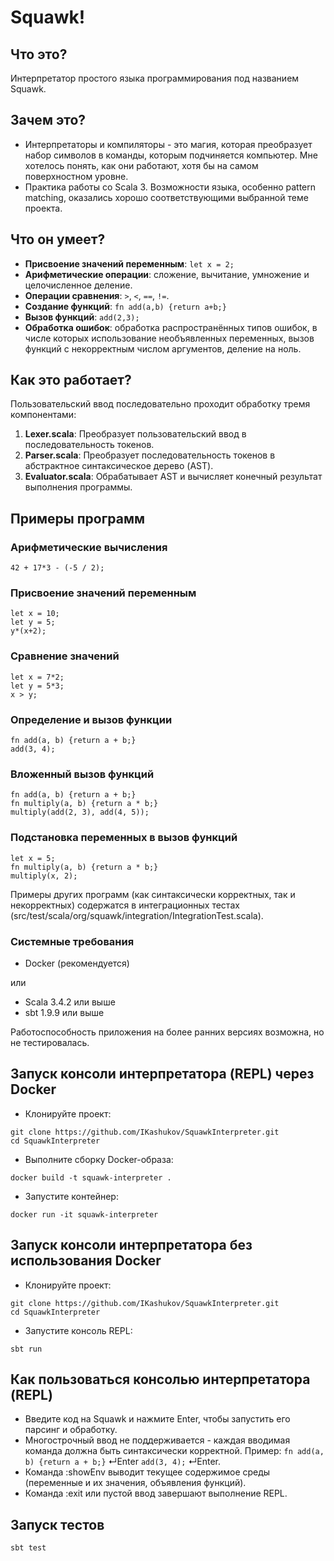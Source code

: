 # Squawk!

## Что это?

Интерпретатор простого языка программирования под названием Squawk.

## Зачем это?

- Интерпретаторы и компиляторы - это магия, которая преобразует набор символов в команды, которым подчиняется компьютер. Мне хотелось понять, как они работают, хотя бы на самом поверхностном уровне.
- Практика работы со Scala 3. Возможности языка, особенно pattern matching, оказались хорошо соответствующими выбранной теме проекта.

## Что он умеет?

- **Присвоение значений переменным**: `let x = 2;`
- **Арифметические операции**: сложение, вычитание, умножение и целочисленное деление.
- **Операции сравнения**: `>`, `<`, `==`, `!=`.
- **Создание функций**: `fn add(a,b) {return a+b;}`
- **Вызов функций**: `add(2,3);`
- **Обработка ошибок**: обработка распространённых типов ошибок, в числе которых использование необъявленных переменных, вызов функций с некорректным числом аргументов, деление на ноль.

## Как это работает?

Пользовательский ввод последовательно проходит обработку тремя компонентами: 
1. **Lexer.scala**: Преобразует пользовательский ввод в последовательность токенов.
2. **Parser.scala**: Преобразует последовательность токенов в абстрактное синтаксическое дерево (AST).
3. **Evaluator.scala**: Обрабатывает AST и вычисляет конечный результат выполнения программы.

## Примеры программ

### Арифметические вычисления

```squawk
42 + 17*3 - (-5 / 2);
```

### Присвоение значений переменным

```squawk
let x = 10;
let y = 5;
y*(x+2);
```

### Сравнение значений
```squawk
let x = 7*2;
let y = 5*3;
x > y;
```

### Определение и вызов функции

```squawk
fn add(a, b) {return a + b;}
add(3, 4);
```

### Вложенный вызов функций

```squawk
fn add(a, b) {return a + b;}
fn multiply(a, b) {return a * b;}
multiply(add(2, 3), add(4, 5));
```

### Подстановка переменных в вызов функций

```squawk
let x = 5;
fn multiply(a, b) {return a * b;}
multiply(x, 2);
```
Примеры других программ (как синтаксически корректных, так и некорректных) содержатся в интеграционных тестах (src/test/scala/org/squawk/integration/IntegrationTest.scala).

### Системные требования
- Docker (рекомендуется)

или

- Scala 3.4.2 или выше
- sbt 1.9.9 или выше

Работоспособность приложения на более ранних версиях возможна, но не тестировалась.

## Запуск консоли интерпретатора (REPL) через Docker

- Клонируйте проект:
```shell
git clone https://github.com/IKashukov/SquawkInterpreter.git
cd SquawkInterpreter
```
- Выполните сборку Docker-образа:
```shell
docker build -t squawk-interpreter .
```
- Запустите контейнер:
```shell
docker run -it squawk-interpreter
```

## Запуск консоли интерпретатора без использования Docker

- Клонируйте проект:
```shell
git clone https://github.com/IKashukov/SquawkInterpreter.git
cd SquawkInterpreter
```
- Запустите консоль REPL:
```shell
sbt run
```

## Как пользоваться консолью интерпретатора (REPL)
- Введите код на Squawk и нажмите Enter, чтобы запустить его парсинг и обработку.
- Многострочный ввод не поддерживается - каждая вводимая команда должна быть синтаксически корректной. Пример: ```fn add(a, b) {return a + b;}``` ↵Enter ```add(3, 4);``` ↵Enter.
- Команда :showEnv выводит текущее содержимое среды (переменные и их значения, объявления функций).
- Команда :exit или пустой ввод завершают выполнение REPL.

## Запуск тестов

```shell
sbt test
```